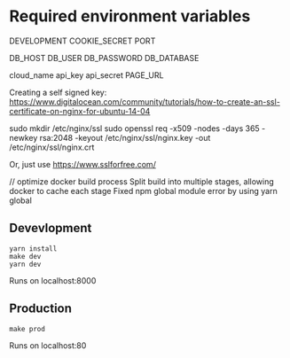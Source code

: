 # Required environment variables

DEVELOPMENT
COOKIE_SECRET
PORT

DB_HOST
DB_USER
DB_PASSWORD
DB_DATABASE

cloud_name
api_key
api_secret
PAGE_URL

Creating a self signed key:
https://www.digitalocean.com/community/tutorials/how-to-create-an-ssl-certificate-on-nginx-for-ubuntu-14-04

sudo mkdir /etc/nginx/ssl
sudo openssl req -x509 -nodes -days 365 -newkey rsa:2048 -keyout /etc/nginx/ssl/nginx.key -out /etc/nginx/ssl/nginx.crt

Or, just use https://www.sslforfree.com/

// optimize docker build process
Split build into multiple stages, allowing docker to cache each stage
Fixed npm global module error by using yarn global


## Devevlopment
```
yarn install
make dev
yarn dev
```
Runs on localhost:8000

## Production
```
make prod
```
Runs on localhost:80
